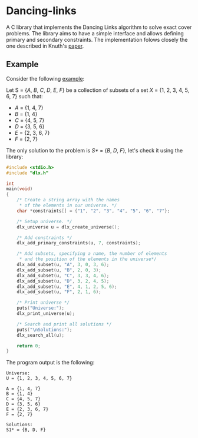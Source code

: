 # Dancing-links

A C library that implements the Dancing Links algorithm to solve exact cover problems.
The library aims to have a simple interface and allows defining primary and secondary constraints.
The implementation folows closely the one described in Knuth's [paper](https://arxiv.org/abs/cs/0011047).

## Example

Consider the following [example](https://en.wikipedia.org/wiki/Exact_cover#Detailed_example):

Let  S  = {_A_,  _B_,  _C_,  _D_,  _E_,  _F_} be a collection of subsets of a set  _X_  = {1, 2, 3, 4, 5, 6, 7} such that:

- _A_ = {1, 4, 7}
- _B_ = {1, 4}
- _C_ = {4, 5, 7}
- _D_ = {3, 5, 6}
- _E_ = {2, 3, 6, 7}
- _F_ = {2, 7}

The only solution to the problem is _S*_ = {_B_, _D_, _F_}, let's check it using the library:

``` c
#include <stdio.h>
#include "dlx.h"

int
main(void)
{
	/* Create a string array with the names 
	 * of the elements in our universe. */
	char *constraints[] = {"1", "2", "3", "4", "5", "6", "7"};

	/* Setup universe. */
	dlx_universe u = dlx_create_universe();

	/* Add constraints */
	dlx_add_primary_constraints(u, 7, constraints);

	/* Add subsets, specifying a name, the number of elements
	 * and the position of the elements in the universe*/
	dlx_add_subset(u, "A", 3, 0, 3, 6);
	dlx_add_subset(u, "B", 2, 0, 3);
	dlx_add_subset(u, "C", 3, 3, 4, 6);
	dlx_add_subset(u, "D", 3, 2, 4, 5);
	dlx_add_subset(u, "E", 4, 1, 2, 5, 6);
	dlx_add_subset(u, "F", 2, 1, 6);

	/* Print universe */
	puts("Universe:");
	dlx_print_universe(u);

	/* Search and print all solutions */
	puts("\nSolutions:");
	dlx_search_all(u);

	return 0;
}
```
The program output is the following:

```
Universe:
U = {1, 2, 3, 4, 5, 6, 7}

A = {1, 4, 7}
B = {1, 4}
C = {4, 5, 7}
D = {3, 5, 6}
E = {2, 3, 6, 7}
F = {2, 7}

Solutions:
S1* = {B, D, F}
```
